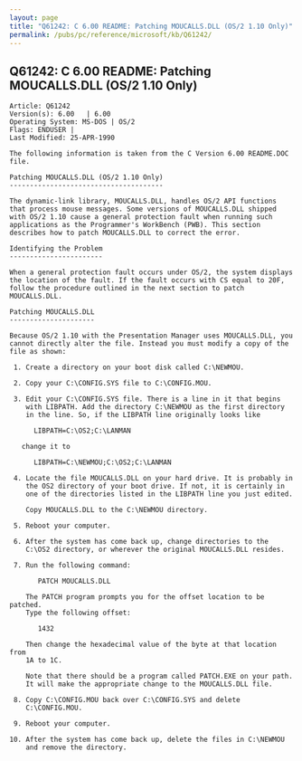 ```yaml
---
layout: page
title: "Q61242: C 6.00 README: Patching MOUCALLS.DLL (OS/2 1.10 Only)"
permalink: /pubs/pc/reference/microsoft/kb/Q61242/
---
```


## Q61242: C 6.00 README: Patching MOUCALLS.DLL (OS/2 1.10 Only)

	Article: Q61242
	Version(s): 6.00   | 6.00
	Operating System: MS-DOS | OS/2
	Flags: ENDUSER |
	Last Modified: 25-APR-1990
	
	The following information is taken from the C Version 6.00 README.DOC
	file.
	
	Patching MOUCALLS.DLL (OS/2 1.10 Only)
	--------------------------------------
	
	The dynamic-link library, MOUCALLS.DLL, handles OS/2 API functions
	that process mouse messages. Some versions of MOUCALLS.DLL shipped
	with OS/2 1.10 cause a general protection fault when running such
	applications as the Programmer's WorkBench (PWB). This section
	describes how to patch MOUCALLS.DLL to correct the error.
	
	Identifying the Problem
	-----------------------
	
	When a general protection fault occurs under OS/2, the system displays
	the location of the fault. If the fault occurs with CS equal to 20F,
	follow the procedure outlined in the next section to patch
	MOUCALLS.DLL.
	
	Patching MOUCALLS.DLL
	---------------------
	
	Because OS/2 1.10 with the Presentation Manager uses MOUCALLS.DLL, you
	cannot directly alter the file. Instead you must modify a copy of the
	file as shown:
	
	 1. Create a directory on your boot disk called C:\NEWMOU.
	
	 2. Copy your C:\CONFIG.SYS file to C:\CONFIG.MOU.
	
	 3. Edit your C:\CONFIG.SYS file. There is a line in it that begins
	    with LIBPATH. Add the directory C:\NEWMOU as the first directory
	    in the line. So, if the LIBPATH line originally looks like
	
	      LIBPATH=C:\OS2;C:\LANMAN
	
	   change it to
	
	      LIBPATH=C:\NEWMOU;C:\OS2;C:\LANMAN
	
	 4. Locate the file MOUCALLS.DLL on your hard drive. It is probably in
	    the OS2 directory of your boot drive. If not, it is certainly in
	    one of the directories listed in the LIBPATH line you just edited.
	
	    Copy MOUCALLS.DLL to the C:\NEWMOU directory.
	
	 5. Reboot your computer.
	
	 6. After the system has come back up, change directories to the
	    C:\OS2 directory, or wherever the original MOUCALLS.DLL resides.
	
	 7. Run the following command:
	
	       PATCH MOUCALLS.DLL
	
	    The PATCH program prompts you for the offset location to be patched.
	    Type the following offset:
	
	       1432
	
	    Then change the hexadecimal value of the byte at that location from
	    1A to 1C.
	
	    Note that there should be a program called PATCH.EXE on your path.
	    It will make the appropriate change to the MOUCALLS.DLL file.
	
	 8. Copy C:\CONFIG.MOU back over C:\CONFIG.SYS and delete
	    C:\CONFIG.MOU.
	
	 9. Reboot your computer.
	
	10. After the system has come back up, delete the files in C:\NEWMOU
	    and remove the directory.

